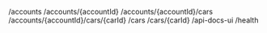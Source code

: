 /accounts
/accounts/{accountId}
/accounts/{accountId}/cars
/accounts/{accountId}/cars/{carId}
/cars
/cars/{carId}
/api-docs-ui
/health
